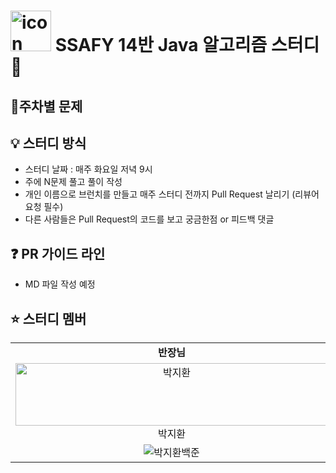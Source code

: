 <h1><img src="https://techstack-generator.vercel.app/java-icon.svg" alt="icon" width="65" style="width: 65px; height: 65px; margin-right: 0px; margin-bottom: 0px; display:inline-block" />
  SSAFY 14반 Java 알고리즘 스터디 📝
</h1>


##  📙주차별 문제


## 💡 스터디 방식
- 스터디 날짜 : 매주 화요일 저녁 9시
- 주에 N문제 풀고 풀이 작성
- 개인 이름으로 브런치를 만들고 매주 스터디 전까지 Pull Request 날리기 (리뷰어 요청 필수)
- 다른 사람들은 Pull Request의 코드를 보고 궁금한점 or 피드백 댓글 

## ❓ PR 가이드 라인
- MD 파일 작성 예정

## ⭐ 스터디 멤버

<table align="center">
  <tr>
    <td align="center">
      <strong>반장님</strong>
    </td>
    <td align="center">
      <strong>좋은코드발견</strong>
    </td>
    <td align="center">
      <strong>상일스트라</strong>
    </td>
    <td align="center">
      <strong>클린코드</strong>
    </td>
    <td align="center">
      <strong>로봇청소</strong>
    </td>
    <td align="center">
      <strong>담배그만펴요</strong>
    </td>
    <td  align="center">
       <strong>3대500기원</strong>
    </td>
  </tr>
  <tr>
    <td  align="center">
      <a href="https://github.com/mycook3">
        <img src="https://github.com/mycook3.png" style="width:500px;height:100px;" alt="박지환" />
      </a>
      박지환
    </td>
    <td  align="center">
      <a href="https://github.com/synodical">
        <img src="https://github.com/synodical.png" style="width:500px;height:100px;"  alt="이예은" />
      </a>
      이예은
    </td>
    <td  align="center">
      <a href="https://github.com/sangilji">
        <img src="https://github.com/sangilji.png" style="width:500px;height:100px;"  alt="지상일" />
      </a>
      지상일
    </td>
    <td  align="center">
      <a href="https://github.com/juuyoungjeon">
        <img src="https://github.com/juuyoungjeon.png" style="width:500px;height:100px;"  alt="전주영" />
      </a>
      전주영
    </td>
    <td  align="center">
      <a href="https://github.com/SeungAh-Yoo99">
        <img src="https://github.com/SeungAh-Yoo99.png" style="width:500px;height:100px;"  alt="유승아" />
      </a>
      유승아
    </td>
    <td  align="center">
      <a href="https://github.com/eastsage">
        <img src="https://github.com/eastsage.png" style="width:500px;height:100px;" alt="이동현" />
      </a>
      이동현
    </td>
    <td  align="center">
      <a href="https://github.com/InHyeok-J">
        <img src="https://github.com/InHyeok-J.png" style="width:500px;height:100px;" alt="조인혁" />
      </a>
      조인혁
    </td>
  </tr>
  <tr>
    <td align="center">
      <img src="http://mazassumnida.wtf/api/mini/generate_badge?boj=mycook3" alt="박지환백준" />
    </td>
    <td align="center">
       <img src="http://mazassumnida.wtf/api/mini/generate_badge?boj=akinakamori" alt="이예은백준" />
    </td>
    <td align="center">
       <img src="http://mazassumnida.wtf/api/mini/generate_badge?boj=gsl0515" alt="지상일백준" />
    </td>
    <td align="center">
       <img src="http://mazassumnida.wtf/api/mini/generate_badge?boj=bnb3228" alt="전주영백준" />
    </td>
    <td align="center">
       <img src="http://mazassumnida.wtf/api/mini/generate_badge?boj=ysa8497" alt="유승아백준" />
    </td>
    <td align="center">
       <img src="http://mazassumnida.wtf/api/mini/generate_badge?boj=eastsage" alt="이동현백준" />
    </td>
    <td>
      <img src="http://mazassumnida.wtf/api/mini/generate_badge?boj=benchpress" alt="조인혁백준" />
    </td>
  </tr>
</table>
